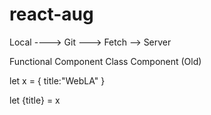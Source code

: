 # react-aug

Local ----> Git  ---> Fetch  --> Server

Functional Component
Class Component (Old)

let x = {
    title:"WebLA"
}

let {title} = x